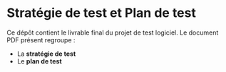 # Stratégie de test et Plan de test

Ce dépôt contient le livrable final du projet de test logiciel. Le document PDF présent regroupe :

- La **stratégie de test**
- Le **plan de test**


